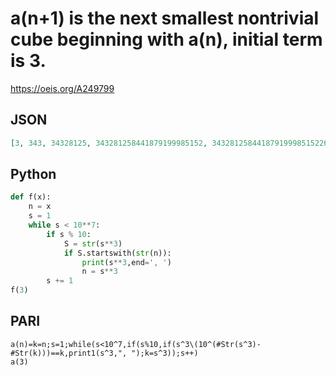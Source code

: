 # a\(n\+1\) is the next smallest nontrivial cube beginning with a\(n\), initial term is 3\.
https://oeis.org/A249799
## JSON
```JSON
[3, 343, 34328125, 343281258441879199985152, 3432812584418791999851522633552283890505384030397984598615707004422070464]
```
## Python
```Python
def f(x):
    n = x
    s = 1
    while s < 10**7:
        if s % 10:
            S = str(s**3)
            if S.startswith(str(n)):
                print(s**3,end=', ')
                n = s**3
        s += 1
f(3)
```
## PARI
```PARI
a(n)=k=n;s=1;while(s<10^7,if(s%10,if(s^3\(10^(#Str(s^3)-#Str(k)))==k,print1(s^3,", ");k=s^3));s++)
a(3)
```
